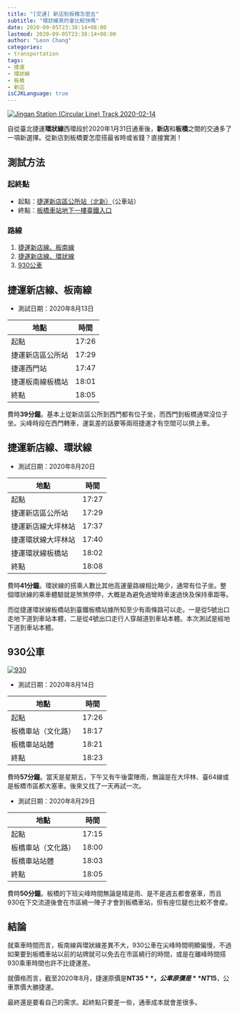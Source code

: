```yaml
---
title: "[交通] 新店到板橋怎麼去"
subtitle: "環狀線真的會比較快嗎"
date: 2020-09-05T23:38:14+08:00
lastmod: 2020-09-05T23:38:14+08:00
author: "Leon Chang"
categories:
- transportation
tags:
- 捷運
- 環狀線
- 板橋
- 新店
isCJKLanguage: true
---
```


[![Jingan Station (Circular Line) Track 2020-02-14][Cover]][CoverLink]

自從臺北捷運**環狀線**西環段於2020年1月31日通車後，**新店**和**板橋**之間的交通多了一項新選擇。從新店到板橋要怎麼搭最省時或省錢？直接實測！

## 測試方法

### 起終點

- 起點：[捷運新店區公所站（北新）][Xindian]（公車站）
- 終點：[板橋車站地下一樓臺鐵入口][Banqiao]

### 路線

1. [捷運新店線、板南線](#捷運新店線、板南線)
1. [捷運新店線、環狀線](#捷運新店線、環狀線)
1. [930公車](#930公車)

## 捷運新店線、板南線

- 測試日期：2020年8月13日

| 地點             | 時間  |
|------------------|-------|
| 起點             | 17:26 |
| 捷運新店區公所站 | 17:29 |
| 捷運西門站       | 17:47 |
| 捷運板南線板橋站 | 18:01 |
| 終點             | 18:05 |

費時**39分鐘**。基本上從新店區公所到西門都有位子坐，而西門到板橋通常沒位子坐。尖峰時段在西門轉車，運氣差的話要等兩班捷運才有空間可以擠上車。

## 捷運新店線、環狀線

- 測試日期：2020年8月20日

| 地點               | 時間  |
|--------------------|-------|
| 起點               | 17:27 |
| 捷運新店區公所站   | 17:29 |
| 捷運新店線大坪林站 | 17:37 |
| 捷運環狀線大坪林站 | 17:40 |
| 捷運環狀線板橋站   | 18:02 |
| 終點               | 18:08 |

費時**41分鐘**。環狀線的搭乘人數比其他高運量路線相比略少，通常有位子坐。整個環狀線的乘車體驗就是煞煞停停，大概是為避免過彎時車速過快及保持車距等。

而從捷運環狀線板橋站到臺鐵板橋站據所知至少有兩條路可以走。一是從5號出口走地下道到車站本體，二是從4號出口走行人穿越道到車站本體。本次測試是經地下道到車站本體。

## 930公車

[![930][930]][930]

- 測試日期：2020年8月14日

| 地點               | 時間  |
|--------------------|-------|
| 起點               | 17:26 |
| 板橋車站（文化路） | 18:17 |
| 板橋車站站體       | 18:21 |
| 終點               | 18:23 |

費時**57分鐘**。當天是星期五，下午又有午後雷陣雨，無論是在大坪林、臺64線或是板橋市區都大塞車。後來又找了一天再試一次。

- 測試日期：2020年8月29日

| 地點               | 時間  |
|--------------------|-------|
| 起點               | 17:15 |
| 板橋車站（文化路） | 18:00 |
| 板橋車站站體       | 18:03 |
| 終點               | 18:05 |

費時**50分鐘**。板橋的下班尖峰時間無論是晴是雨、是不是週五都會塞車，而且930在下交流道後會在市區繞一陣子才會到板橋車站，但有座位腿也比較不會痠。

## 結論

就乘車時間而言，板南線與環狀線差異不大，930公車在尖峰時間明顯偏慢，不過如果要到板橋車站以前的站牌就可以免去在市區繞行的時間，或是在離峰時間搭930乘車時間也許不比捷運差。

就價格而言，截至2020年8月，捷運原價是**NT$35**，公車原價是**NT$15**，公車票價大勝捷運。

最終還是要看自己的需求。起終點只要差一些，通車成本就會差很多。

[Cover]: https://upload.wikimedia.org/wikipedia/commons/thumb/4/48/Jingan_Station_%28Circular_Line%29_Track_2020-02-14.jpg/512px-Jingan_Station_%28Circular_Line%29_Track_2020-02-14.jpg
[CoverLink]: https://commons.wikimedia.org/wiki/File:Jingan_Station_(Circular_Line)_Track_2020-02-14.jpg "Foxy1219 / CC BY-SA (https://creativecommons.org/licenses/by-sa/4.0)"
[Xindian]: https://www.openstreetmap.org/node/1996853626
[Banqiao]: https://www.openstreetmap.org/node/4681583354
[930]: http://www.sindianbus.com.tw/uploads/tadnews/image/930-1070719.jpg "新店客運"
